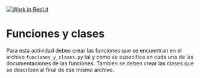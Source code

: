 [![Work in Repl.it](https://classroom.github.com/assets/work-in-replit-14baed9a392b3a25080506f3b7b6d57f295ec2978f6f33ec97e36a161684cbe9.svg)](https://classroom.github.com/online_ide?assignment_repo_id=4427880&assignment_repo_type=AssignmentRepo)
# Funciones y clases

Para esta actividad debes crear las funciones que se encuentran en el archivo `funciones_y_clases.py` tal y como se especifica en cada una de las documentaciones de las funciones. También se deben crear las clases que se describen al final de ese mismo archivo. 
